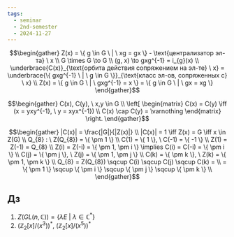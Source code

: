 ```yaml
---
tags:
  - seminar
  - 2nd-semester
  - 2024-11-27
---
```


$$\begin{gather}
Z(x) = \{ g \in G \ | \ xg = gx \} - \text{централизатор эл-та} \ x \\
G \times G \to G \\
(g, x) \to gxg^{-1} = i_{g}(x) \\
\underbrace{C(x)}_{\text{орбита действия сопряжением на эл-те} \ x} = \underbrace{\{ gxg^{-1} \ | \ g \in G \}}_{\text{класс эл-ов, сопряженных с} \ x} \\
Z(x) = \{ g \in G \ | \  gxg^{-1} = x \} = \{ g \in G \ | \ gx = xg \}
\end{gather}$$

$$\begin{gather}
C(x), C(y), \ x,y \in G \\
\left[ \begin{matrix}
C(x) = C(y) \iff (x = yxy^{-1}, \ y = xyx^{-1}) \\
C(x) \cap C(y) = \varnothing
\end{matrix} \right.  
\end{gather}$$

$$\begin{gather}
|C(x)| = \frac{|G|}{|Z(x)|} \\
|C(x)| = 1 \iff Z(x) = G \iff x \in Z(G) \\
Q_{8} : \ Z(Q_{8}) = \{ \pm 1 \} \\
C(1) = \{ 1 \}, \ C(-1) = \{ -1 \} \\
Z(1) = Z(-1) = Q_{8} \\
Z(i) = Z(-i) = \{ \pm 1, \pm i \} \implies C(i) = C(-i) = \{ \pm i \} \\
C(j) = \{ \pm j \}, \ Z(j) = \{ \pm 1, \pm j \} \\
C(k) = \{ \pm k \}, \ Z(k) = \{ \pm 1, \pm k \} \\
Q_{8} = Z(Q_{8}) \sqcup C(i) \sqcup C(j) \sqcup C(k) = \\
= \{ \pm 1 \} \sqcup \{ \pm i \} \sqcup \{ \pm j \} \sqcup \{ \pm k \} \\
\end{gather}$$

## Дз

1. $Z(GL(n, \mathbb{C})) = \{ \lambda E \ | \ \lambda \in \mathbb{C}^{*} \}$
2. $(\mathbb{Z}_{2}[x] / (x^{3}))^{*}, \ (\mathbb{Z}_{2}[x] / (x^{5}))^{*}$
